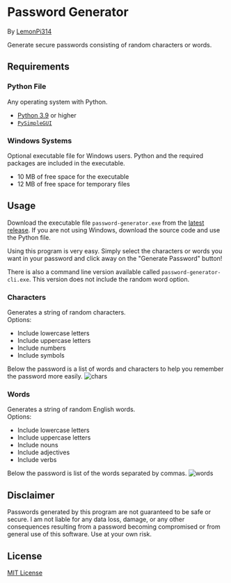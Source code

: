 # Password Generator
By [LemonPi314](https://github.com/LemonPi314)

Generate secure passwords consisting of random characters or words.
## Requirements
### Python File
Any operating system with Python.
- [Python 3.9](https://www.python.org/downloads/) or higher
- [`PySimpleGUI`](https://pypi.org/project/PySimpleGUI/)
### Windows Systems
Optional executable file for Windows users. Python and the required packages are included in the executable.
- 10 MB of free space for the executable
- 12 MB of free space for temporary files
## Usage
Download the executable file `password-generator.exe` from the [latest release](https://github.com/LemonPi314/password-generator/releases/latest). If you are not using Windows, download the source code and use the Python file.

Using this program is very easy. Simply select the characters or words you want in your password and click away on the "Generate Password" button!

There is also a command line version available called `password-generator-cli.exe`. This version does not include the random word option.
### Characters
Generates a string of random characters.  
Options:
- Include lowercase letters
- Include uppercase letters
- Include numbers
- Include symbols

Below the password is a list of words and characters to help you remember the password more easily.
![chars](https://user-images.githubusercontent.com/49930425/132603575-77e9a5e1-299d-4178-acf8-8a918054786e.png)
### Words
Generates a string of random English words.  
Options:
- Include lowercase letters
- Include uppercase letters
- Include nouns
- Include adjectives
- Include verbs

Below the password is list of the words separated by commas.
![words](https://user-images.githubusercontent.com/49930425/132603577-6fa846e3-49b7-425f-b86a-07b47335f277.png)
## Disclaimer
Passwords generated by this program are not guaranteed to be safe or secure. I am not liable for any data loss, damage, or any other consequences resulting from a password becoming compromised or from general use of this software. Use at your own risk.
## License
[MIT License](https://choosealicense.com/licenses/mit/)